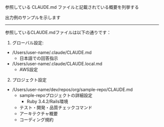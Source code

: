 参照している CLAUDE.md ファイルと記載されている概要を列挙する

出力例のサンプルを示します

---

参照しているCLAUDE.mdファイルは以下の通りです：

1. グローバル設定:
  - /Users/user-name/.claude/CLAUDE.md
    - 日本語での回答指示
  - /Users/user-name/.claude/CLAUDE.local.md
    - AWS設定
2. プロジェクト設定
  - /Users/user-name/dev/repos/org/sample-repo/CLAUDE.md
    - sample-repoプロジェクトの詳細設定
      - Ruby 3.4.2/Rails環境
    - テスト・開発・品質チェックコマンド
    - アーキテクチャ概要
    - コーディング規約
